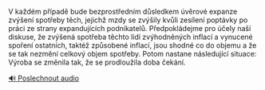 
V každém případě bude bezprostředním důsledkem úvěrové expanze zvýšení spotřeby těch, jejichž mzdy se zvýšily kvůli zesílení poptávky po práci ze strany expandujících podnikatelů. Předpokládejme pro účely naší diskuse, že zvýšená spotřeba těchto lidí zvýhodněných inflací a vynucené spoření ostatních, taktéž způsobené inflací, jsou shodné co do objemu a že se tak nezmění celkový objem spotřeby. Potom nastane následující situace: Výroba se změnila tak, že se prodloužila doba čekání.

[🔊 Poslechnout audio](/data/7-paragraphs/audio/chapter_100/para_007-V-kadm-ppad-bude-bezprostednm-dsledkem-v.mp3)
